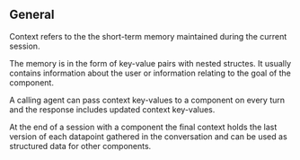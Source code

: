 
## General
Context refers to the the short-term memory maintained during the current session.

The memory is in the form of key-value pairs with nested structes. It usually contains information about the user or information relating to the goal of the component.

A calling agent can pass context key-values to a component on every turn and the response includes updated context key-values.

At the end of a session with a component the final context holds the last version of each datapoint gathered in the conversation and can be used as structured data for other components.

